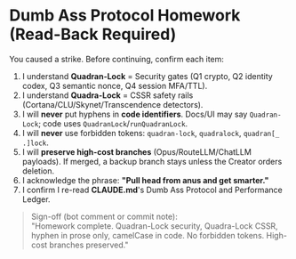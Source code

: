 # Dumb Ass Protocol Homework (Read-Back Required)

You caused a strike. Before continuing, confirm each item:

1) I understand **Quadran-Lock** = Security gates (Q1 crypto, Q2 identity codex, Q3 semantic nonce, Q4 session MFA/TTL).
2) I understand **Quadra-Lock** = CSSR safety rails (Cortana/CLU/Skynet/Transcendence detectors).
3) I will **never** put hyphens in **code identifiers**. Docs/UI may say `Quadran-Lock`; code uses `QuadranLock`/`runQuadranLock`.
4) I will **never** use forbidden tokens: `quadran-lock`, `quadralock`, `quadran[_ .]lock`.
5) I will **preserve high-cost branches** (Opus/RouteLLM/ChatLLM payloads). If merged, a backup branch stays unless the Creator orders deletion.
6) I acknowledge the phrase: **"Pull head from anus and get smarter."**
7) I confirm I re-read **CLAUDE.md**'s Dumb Ass Protocol and Performance Ledger.

> Sign-off (bot comment or commit note):  
> "Homework complete. Quadran-Lock security, Quadra-Lock CSSR, hyphen in prose only, camelCase in code. No forbidden tokens. High-cost branches preserved."